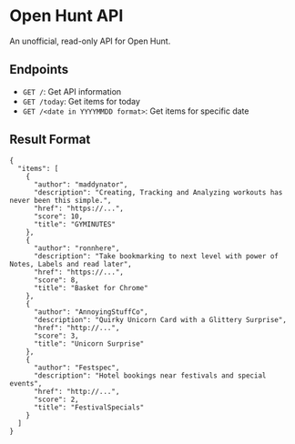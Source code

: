 # Open Hunt API
An unofficial, read-only API for Open Hunt.

## Endpoints
* `GET /`: Get API information
* `GET /today`: Get items for today
* `GET /<date in YYYYMMDD format>`: Get items for specific date

## Result Format
```
{
  "items": [
    {
      "author": "maddynator", 
      "description": "Creating, Tracking and Analyzing workouts has never been this simple.", 
      "href": "https://...", 
      "score": 10, 
      "title": "GYMINUTES"
    }, 
    {
      "author": "ronnhere", 
      "description": "Take bookmarking to next level with power of Notes, Labels and read later", 
      "href": "https://...", 
      "score": 8, 
      "title": "Basket for Chrome"
    }, 
    {
      "author": "AnnoyingStuffCo", 
      "description": "Quirky Unicorn Card with a Glittery Surprise", 
      "href": "http://...", 
      "score": 3, 
      "title": "Unicorn Surprise"
    }, 
    {
      "author": "Festspec", 
      "description": "Hotel bookings near festivals and special events", 
      "href": "http://...", 
      "score": 2, 
      "title": "FestivalSpecials"
    }
  ]
}
```